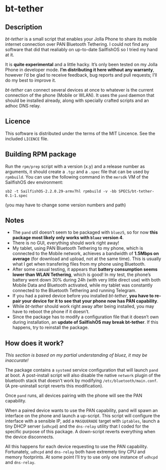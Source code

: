 # bt-tether

## Description

*bt-tether* is a small script that enables your Jolla Phone to share its mobile internet connection over PAN Bluetooth Tethering. I could not find any software that did that realiably on up-to-date SailfishOS so I tried my hand at it.

It is **quite experimental** and a little hacky. It’s only been tested on my Jolla Phone in developer mode. **I’m distributing it here without any warranty**, however I’d be glad to receive feedback, bug reports and pull requests; I’ll do my best to improve it.

*bt-tether* can connect several devices at once to whatever is the current connection of the phone (Mobile or WLAN). It uses the `pand` daemon that should be installed already, along with specially crafted scripts and an adhoc DNS relay.

## Licence

This software is distributed under the terms of the MIT Lincence. See the included `LICENCE` file.

## Building RPM package

Run the `rpm/prep` script with a version (x.y) and a release number as arguments, it should create a `.tgz` and a `.spec` file that can be used by `rpmbuild`. You can use the following command in the `mersdk` VM of the SailfishOS dev environment:

```
sb2 -t SailfishOS-2.2.0.29-armv7hl rpmbuild -v -bb SPECS/bt-tether-0.1-1.spec
```

(you may have to change some version numbers and path)

## Notes

* The `pand` util doesn’t seem to be packaged with `bluez5`, so for now **this package most likely only works with `bluez` version 4**.
* There is no GUI, everything should work right away!
* My tablet, using PAN Bluetooth Tethering to my phone, which is connected to the Mobile network, achieves a bandwidth of **1.5Mbps on average** (for download and upload, not at the same time). This is usually what I get when transfering files from my phone using Bluetooth.
* After some casual testing, it appears that **battery consumption seems lower than WLAN Tethering**, which is good! In my test, the phone’s battery went down 30% during 24h (with very little direct use) with both Mobile Data and Bluetooth activated, while my tablet was constantly connected to the Bluetooth Tethering and running Telegram.
* If you had a paired device before you installed *bt-tether*, **you have to re-pair your device for it to see that your phone now has PAN capability**.
* While *bt-tether* should work right away after being installed, you may have to reboot the phone if it doesn’t.
* Since the package has to modify a configuration file that it doesn’t own during installation, an **update of SailfishOS may break bt-tether**. If this happens, try to reinstall the package.

## How does it work?

*This section is based on my partial understanding of bluez, it may be inaccurate!*

The package contains a `systemd` service configuration that will launch `pand` at boot. A post-install script will also disable the native `network` plugin of the bluetooth stack that doesn’t work by modifying `/etc/bluetooth/main.conf`. (A pre-uninstall script reverts this modification).

Once `pand` runs, all devices pairing with the phone will see the PAN capability.

When a paired device wants to use the PAN capability, pand will spawn an interface on the phone and launch a up-script. This script will configure the interface with a sensible IP, add a `MASQUERADE` target with `iptables`, launch a tiny DHCP server (`udhcpd`) and the `dns-relay` utility that I coded for the specific purpose of this package. A down-script reverts everything when the device disconnects.

All this happens for each device requesting to use the PAN capability. Fortunately, `udhcpd` and `dns-relay` both have extremely tiny CPU and memory footprints. At some point I’ll try to use only one instance of `udhcpd` and `dns-relay`.


